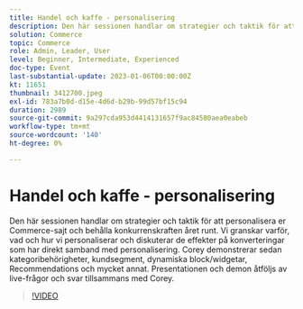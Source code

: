 ```yaml
---
title: Handel och kaffe - personalisering
description: Den här sessionen handlar om strategier och taktik för att personalisera er Commerce-sajt och behålla konkurrenskraften året runt. Vi granskar varför, vad och hur vi personaliserar och diskuterar de effekter på konverteringar som har direkt samband med personalisering. Corey demonstrerar sedan kategoribehörigheter, kundsegment, dynamiska block/widgetar, Recommendations och mycket annat. Presentationen och demon åtföljs av live-frågor och svar tillsammans med Corey.
solution: Commerce
topic: Commerce
role: Admin, Leader, User
level: Beginner, Intermediate, Experienced
doc-type: Event
last-substantial-update: 2023-01-06T00:00:00Z
kt: 11651
thumbnail: 3412700.jpeg
exl-id: 783a7b0d-d15e-4d6d-b29b-99d57bf15c94
duration: 2989
source-git-commit: 9a297cda953d4414131657f9ac84580aea0eabeb
workflow-type: tm+mt
source-wordcount: '140'
ht-degree: 0%

---
```


# Handel och kaffe - personalisering

Den här sessionen handlar om strategier och taktik för att personalisera er Commerce-sajt och behålla konkurrenskraften året runt. Vi granskar varför, vad och hur vi personaliserar och diskuterar de effekter på konverteringar som har direkt samband med personalisering. Corey demonstrerar sedan kategoribehörigheter, kundsegment, dynamiska block/widgetar, Recommendations och mycket annat. Presentationen och demon åtföljs av live-frågor och svar tillsammans med Corey.

>[!VIDEO](https://video.tv.adobe.com/v/3412700/?quality=12&learn=on)
